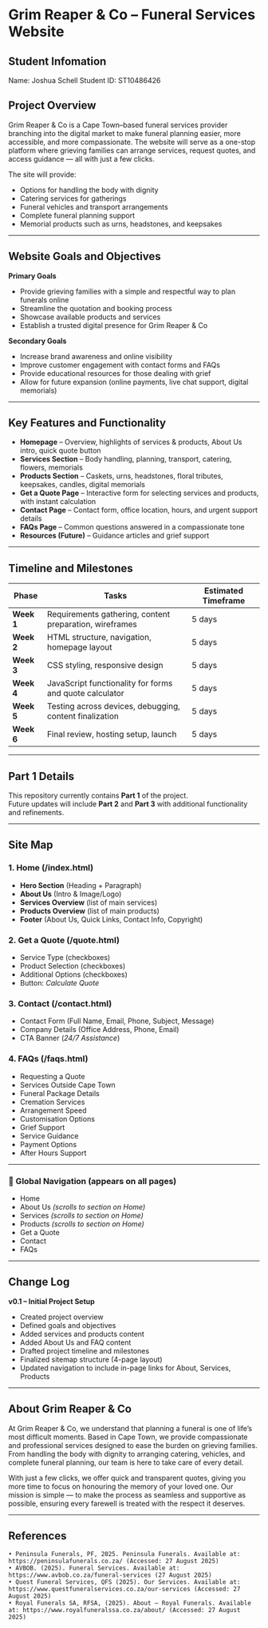 # Grim Reaper & Co – Funeral Services Website

## Student Infomation
Name: Joshua Schell
Student ID: ST10486426

## Project Overview
Grim Reaper & Co is a Cape Town–based funeral services provider branching into the digital market to make funeral planning easier, more accessible, and more compassionate. The website will serve as a one-stop platform where grieving families can arrange services, request quotes, and access guidance — all with just a few clicks.  

The site will provide:  
- Options for handling the body with dignity  
- Catering services for gatherings  
- Funeral vehicles and transport arrangements  
- Complete funeral planning support  
- Memorial products such as urns, headstones, and keepsakes  

---

## Website Goals and Objectives
**Primary Goals**
- Provide grieving families with a simple and respectful way to plan funerals online  
- Streamline the quotation and booking process  
- Showcase available products and services  
- Establish a trusted digital presence for Grim Reaper & Co  

**Secondary Goals**
- Increase brand awareness and online visibility  
- Improve customer engagement with contact forms and FAQs  
- Provide educational resources for those dealing with grief  
- Allow for future expansion (online payments, live chat support, digital memorials)  

---

## Key Features and Functionality
- **Homepage** – Overview, highlights of services & products, About Us intro, quick quote button  
- **Services Section** – Body handling, planning, transport, catering, flowers, memorials  
- **Products Section** – Caskets, urns, headstones, floral tributes, keepsakes, candles, digital memorials  
- **Get a Quote Page** – Interactive form for selecting services and products, with instant calculation  
- **Contact Page** – Contact form, office location, hours, and urgent support details  
- **FAQs Page** – Common questions answered in a compassionate tone  
- **Resources (Future)** – Guidance articles and grief support  

---

## Timeline and Milestones
| Phase                | Tasks | Estimated Timeframe |
|----------------------|-------|---------------------|
| **Week 1** | Requirements gathering, content preparation, wireframes | 5 days |
| **Week 2** | HTML structure, navigation, homepage layout | 5 days |
| **Week 3** | CSS styling, responsive design | 5 days |
| **Week 4** | JavaScript functionality for forms and quote calculator | 5 days |
| **Week 5** | Testing across devices, debugging, content finalization | 5 days |
| **Week 6** | Final review, hosting setup, launch | 5 days |

---

## Part 1 Details
This repository currently contains **Part 1** of the project.  
Future updates will include **Part 2** and **Part 3** with additional functionality and refinements.  

---

## Site Map

### 1. Home (/index.html)
- **Hero Section** (Heading + Paragraph)  
- **About Us** (Intro & Image/Logo)  
- **Services Overview** (list of main services)  
- **Products Overview** (list of main products)  
- **Footer** (About Us, Quick Links, Contact Info, Copyright)  

### 2. Get a Quote (/quote.html)
- Service Type (checkboxes)  
- Product Selection (checkboxes)  
- Additional Options (checkboxes)  
- Button: *Calculate Quote*  

### 3. Contact (/contact.html)
- Contact Form (Full Name, Email, Phone, Subject, Message)  
- Company Details (Office Address, Phone, Email)  
- CTA Banner (*24/7 Assistance*)  

### 4. FAQs (/faqs.html)
- Requesting a Quote  
- Services Outside Cape Town  
- Funeral Package Details  
- Cremation Services  
- Arrangement Speed  
- Customisation Options  
- Grief Support  
- Service Guidance  
- Payment Options  
- After Hours Support  

---

### 🔗 Global Navigation (appears on all pages)
- Home  
- About Us *(scrolls to section on Home)*  
- Services *(scrolls to section on Home)*  
- Products *(scrolls to section on Home)*  
- Get a Quote  
- Contact  
- FAQs  

---

## Change Log
**v0.1 – Initial Project Setup**  
- Created project overview  
- Defined goals and objectives  
- Added services and products content  
- Added About Us and FAQ content  
- Drafted project timeline and milestones  
- Finalized sitemap structure (4-page layout)  
- Updated navigation to include in-page links for About, Services, Products  

---

## About Grim Reaper & Co
At Grim Reaper & Co, we understand that planning a funeral is one of life’s most difficult moments. Based in Cape Town, we provide compassionate and professional services designed to ease the burden on grieving families. From handling the body with dignity to arranging catering, vehicles, and complete funeral planning, our team is here to take care of every detail.  

With just a few clicks, we offer quick and transparent quotes, giving you more time to focus on honouring the memory of your loved one. Our mission is simple — to make the process as seamless and supportive as possible, ensuring every farewell is treated with the respect it deserves.  

---

## References 
    • Peninsula Funerals, PF, 2025. Peninsula Funerals. Available at: https://peninsulafunerals.co.za/ (Accessed: 27 August 2025)
    • AVBOB. (2025). Funeral Services. Available at: https://www.avbob.co.za/funeral-services (27 August 2025)
    • Quest Funeral Services, QFS (2025). Our Services. Available at: https://www.questfuneralservices.co.za/our-services (Accessed: 27 August 2025)
    • Royal Funerals SA, RFSA, (2025). About – Royal Funerals. Available at: https://www.royalfuneralssa.co.za/about/ (Accessed: 27 August 2025)

